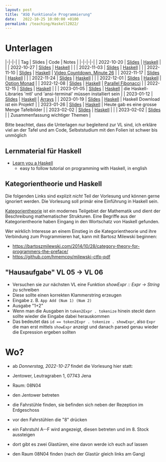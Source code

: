 ```yaml
---
layout: post
title: "ASQ Funktionale Programmierung"
date:   2022-10-25 10:00:00 +0100
permalink: /teaching/Haskell2022/
---
```

<!-- LTeX: language=de-DE -->


# Unterlagen

|-|-|-|
| Tag | Slides | Code | Notes |
|-|-|-|-|
| 2022-10-20 | [Slides](01.pdf) | [Haskell](01.hs) | |
| 2022-10-27 | [Slides](02.pdf) | [Haskell](02.hs) | |
| 2022-11-03 | [Slides](03.pdf) | [Haskell](03.hs) | |
| 2022-11-10 | [Slides](04.pdf) | [Haskell](04.hs) | [Video Countdown, Minute 26](https://youtu.be/isyYDxxXMjk?t=1560) |
| 2022-11-17 | [Slides](05.pdf) | [Haskell](05.hs) | |
| 2022-11-24 | [Slides](06.pdf) | [Haskell](06.hs) | |
| 2022-12-01 | [Slides](07.pdf) | [Haskell](07.hs) | [Option Monad](Monads.hs) |
| 2022-12-08 | [Slides](08.pdf) | [Haskell](08.hs) | [Parallel Fibonacci](fib.hs) |
| 2022-12-15 | [Slides](09.pdf) | [Haskell](09.hs) | |
| 2023-01-05 | [Slides](10.pdf) | [Haskell](10.hs) | die Haskell-Libraries 'mtl' und 'ansi-terminal' müssen installiert sein |
| 2023-01-12 | [Slides](11.pdf) | [Haskell](11.hs) | [Arrays](Array.hs) |
| 2023-01-19 | [Slides](12.pdf) | [Haskell](Sudoku-0.1.0.0.tar.gz) | Haskell Download ist ein Projekt! |
| 2023-01-26 | [Slides](13.pdf) | [Haskell](13.hs) | Heute gab es eine grosse Menge Tafelbilder |
| 2023-02-02 | [Slides](14.pdf) | [Haskell](14.hs) | |
| 2023-02-02 | [Slides](15.pdf) | | Zusammenfassung wichtiger Themen |

Bitte beachtet, dass die Unterlagen nur begleitend zur VL sind, ich erkläre viel an der Tafel und am Code, Selbststudium mit den Folien ist schwer bis unmöglich

## Lernmaterial für Haskell

- [Learn you a Haskell](http://learnyouahaskell.com/)
  - easy to follow tutorial on programming with Haskell, in english

## Kategorientheorie und Haskell

Die folgenden Links sind explizit *nicht* Teil der Vorlesung und können gerne ignoriert werden. Die
Vorlesung soll primär eine Einführung in Haskell sein.

[Kategorientheorie](https://de.wikipedia.org/wiki/Kategorientheorie) ist ein modernes Teilgebiet der
Mathematik und dient der Beschreibung mathematischer Strukturen. Eine Begriffe aus der
Kategorientheorie haben Eingang in den Wortschatz von Haskell gefunden.

Wer wirklich Interesse an einem Einstieg in die Kategorientheorie und ihre Verbindung zum
Programmieren hat, kann mit Bartosz Milewski beginnen:
- <https://bartoszmilewski.com/2014/10/28/category-theory-for-programmers-the-preface/>
- <https://github.com/hmemcpy/milewski-ctfp-pdf>

## "Hausaufgabe" VL 05 -> VL 06

- Versuchen sie zur nächsten VL eine Funktion *showExpr :: Expr -> String* zu schreiben
- Diese sollte einen korrekten Klammerstring erzeugen
- Eingabe z. B. ``App Add (Num 1) (Num 2)``
- Ausgabe "1+2"
- Wenn man die Ausgaben in ``token2Expr . tokenize`` hinein steckt dann sollte wieder die Eingabe
  dabei herauskommen
- Das bedeutet das ``id == token2Expr . tokenize . showExpr``, also ``Expr`` die man erst mittels
  ``showExpr`` anzeigt und danach parsed genau wieder die Expression ergeben sollten

# Wo?

- ab *Donnerstag, 2022-10-27* findet die Vorlesung hier statt:
- Jentower, Leutragraben 1, 07743 Jena
- Raum: 08N04

- den Jentower betreten
- die Fahrstühle finden, sie befinden sich neben der Rezeption im Erdgeschoss
- vor den Fahrstühlen die "8" drücken
- ein Fahrstuhl A--F wird angezeigt, diesen betreten und im 8. Stock aussteigen
- dort gibt es zwei Glastüren, eine davon werde ich euch auf lassen
- den Raum 08N04 finden (nach der Glastür gleich links am Gang)
